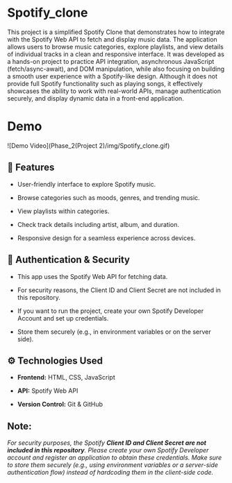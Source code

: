 # Spotify_clone
This project is a simplified Spotify Clone that demonstrates how to integrate with the Spotify Web API to fetch and display music data. The application allows users to browse music categories, explore playlists, and view details of individual tracks in a clean and responsive interface. It was developed as a hands-on project to practice API integration, asynchronous JavaScript (fetch/async-await), and DOM manipulation, while also focusing on building a smooth user experience with a Spotify-like design. Although it does not provide full Spotify functionality such as playing songs, it effectively showcases the ability to work with real-world APIs, manage authentication securely, and display dynamic data in a front-end application.

# Demo

![Demo Video](Phase_2(Project 2)/img/Spotify_clone.gif)


## 🚀 Features

* User-friendly interface to explore Spotify music.

* Browse categories such as moods, genres, and trending music.

* View playlists within categories.

* Check track details including artist, album, and duration.

* Responsive design for a seamless experience across devices.

## 🔑 Authentication & Security

* This app uses the Spotify Web API for fetching data.

* For security reasons, the Client ID and Client Secret are not included in this repository.

* If you want to run the project, create your own Spotify Developer Account and set up credentials.

* Store them securely (e.g., in environment variables or on the server side).

## ⚙️ Technologies Used

* **Frontend:** HTML, CSS, JavaScript

* **API:** Spotify Web API

* **Version Control:** Git & GitHub

## Note:
  *For security purposes, the Spotify **Client ID and Client Secret are not included in this repository**. 
  Please create your own Spotify Developer account and register an application to obtain these credentials. 
  Make sure to store them securely (e.g., using environment variables or a server-side authentication flow) 
  instead of hardcoding them in the client-side code.*
